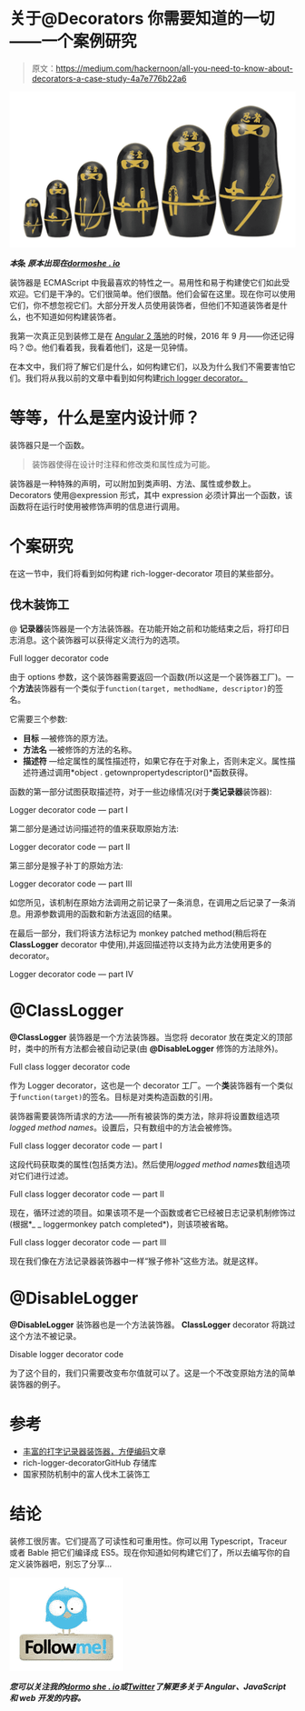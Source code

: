 # 关于@Decorators 你需要知道的一切——一个案例研究

> 原文：<https://medium.com/hackernoon/all-you-need-to-know-about-decorators-a-case-study-4a7e776b22a6>

![](img/7567f8716ee42f049ea227394723b094.png)

***本*条** ***原本出现在***[***dormoshe . io***](https://dormoshe.io/articles/all-you-need-to-know-about-decorators-a-case-study-6)

装饰器是 ECMAScript 中我最喜欢的特性之一。易用性和易于构建使它们如此受欢迎。它们是干净的。它们很简单。他们很酷。他们会留在这里。现在你可以使用它们，你不想忽视它们。大部分开发人员使用装饰者，但他们不知道装饰者是什么，也不知道如何构建装饰者。

我第一次真正见到装修工是在 [Angular 2 落地](https://hackernoon.com/top-8-resources-to-explore-angular-4-ff2c1b42020a)的时候，2016 年 9 月——你还记得吗？😍。他们看着我，我看着他们，这是一见钟情。

在本文中，我们将了解它们是什么，如何构建它们，以及为什么我们不需要害怕它们。我们将从我以前的文章中看到如何构建[rich logger decorator。](https://hackernoon.com/rich-typescript-logger-decorator-for-easy-coding-fc2ff73684c6)

# 等等，什么是室内设计师？

装饰器只是一个函数。

> 装饰器使得在设计时注释和修改类和属性成为可能。

装饰器是一种特殊的声明，可以附加到类声明、方法、属性或参数上。Decorators 使用@expression 形式，其中 expression 必须计算出一个函数，该函数将在运行时使用被修饰声明的信息进行调用。

# 个案研究

在这一节中，我们将看到如何构建 rich-logger-decorator 项目的某些部分。

## 伐木装饰工

@ **记录器**装饰器是一个方法装饰器。在功能开始之前和功能结束之后，将打印日志消息。这个装饰器可以获得定义流行为的选项。

Full logger decorator code

由于 options 参数，这个装饰器需要返回一个函数(所以这是一个装饰器工厂)。一个**方法**装饰器有一个类似于`function(target, methodName, descriptor)`的签名。

它需要三个参数:

*   **目标** —被修饰的原方法。
*   **方法名** —被修饰的方法的名称。
*   **描述符** —给定属性的属性描述符，如果它存在于对象上，否则未定义。属性描述符通过调用*object . getownpropertydescriptor()*函数获得。

函数的第一部分试图获取描述符，对于一些边缘情况(对于**类记录器**装饰器):

Logger decorator code — part I

第二部分是通过访问描述符的值来获取原始方法:

Logger decorator code — part II

第三部分是猴子补丁的原始方法:

Logger decorator code — part III

如您所见，该机制在原始方法调用之前记录了一条消息，在调用之后记录了一条消息。用源参数调用的函数和新方法返回的结果。

在最后一部分，我们将该方法标记为 monkey patched method(稍后将在 **ClassLogger** decorator 中使用),并返回描述符以支持为此方法使用更多的 decorator。

Logger decorator code — part IV

# @ClassLogger

**@ClassLogger** 装饰器是一个方法装饰器。当您将 decorator 放在类定义的顶部时，类中的所有方法都会被自动记录(由 **@DisableLogger** 修饰的方法除外)。

Full class logger decorator code

作为 Logger decorator，这也是一个 decorator 工厂。一个**类**装饰器有一个类似于`function(target)`的签名。目标是对类构造函数的引用。

装饰器需要装饰所请求的方法——所有被装饰的类方法，除非将设置数组选项*logged method names*。设置后，只有数组中的方法会被修饰。

Full class logger decorator code — part I

这段代码获取类的属性(包括类方法)。然后使用*logged method names*数组选项对它们进行过滤。

Full class logger decorator code — part II

现在，循环过滤的项目。如果该项不是一个函数或者它已经被日志记录机制修饰过(根据*_ _ loggermonkey patch completed*)，则该项被省略。

Full class logger decorator code — part III

现在我们像在方法记录器装饰器中一样“猴子修补”这些方法。就是这样。

# @DisableLogger

**@DisableLogger** 装饰器也是一个方法装饰器。 **ClassLogger** decorator 将跳过这个方法不被记录。

Disable logger decorator code

为了这个目的，我们只需要改变布尔值就可以了。这是一个不改变原始方法的简单装饰器的例子。

# 参考

*   [丰富的打字记录器装饰器，方便编码](https://hackernoon.com/rich-typescript-logger-decorator-for-easy-coding-fc2ff73684c6)文章
*   rich-logger-decoratorGitHub 存储库
*   国家预防机制中的富人伐木工装饰工

# 结论

装修工很厉害。它们提高了可读性和可重用性。你可以用 Typescript，Traceur 或者 Bable 把它们编译成 ES5。现在你知道如何构建它们了，所以去编写你的自定义装饰器吧，别忘了分享…

![](img/522b2e4ace3cfcecd43bba30fcf0a317.png)

***您可以关注我的***[***dormo she . io***](https://www.dormoshe.io)***或***[***Twitter***](https://twitter.com/DorMoshe)***了解更多关于 Angular、JavaScript 和 web 开发的内容。***